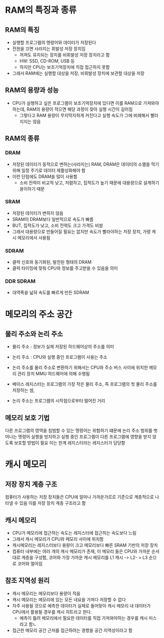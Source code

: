 # RAM의 특징과 종류

## RAM의 특징

- 실행할 프로그램의 명령어와 데이터가 저장된다
- 전원을 끄면 사라지는 휘발성 저장 장치임
  - 꺼져도 유지되는 장치를 비휘발성 저장 장치라고 함
  - HW: SSD, CD-ROM, USB 등
  - 하지만 CPU는 보조기억장치에 직접 접근하지 못함
- 그래서 RAM에는 실행할 대상을 저장, 비휘발성 장치에 보관할 대상을 저장

## RAM의 용량과 성능

- CPU가 실행하고 싶은 프로그램이 보조기억장치에 있다면 이를 RAM으로 가져와야하는데, RAM의 용량이 적으면 해당 과정이 잦아 실행 시간이 길어짐
  - 그렇다고 RAM 용량이 무지막지하게 커진다고 실행 속도가 그에 비례해서 빨라지지는 않음

## RAM의 종류

### DRAM

- 저장된 데이터가 동적으로 변하는(사라지는) RAM, DRAM은 데이터의 소멸을 막기 위해 일정 주기로 데이터 재활성화해야 함
- 이런 단점에도 DRAM을 많이 사용함
  - 소비 전력이 비교적 낮고, 저렴하고, 집적도가 높기 때문에 대용량으로 설계하기 용이하기 때문

### SRAM

- 저장된 데이터가 변하지 않음
- SRAM이 DRAM보다 일반적으로 속도가 빠름
- BUT, 집적도가 낮고, 소비 전력도 크고 가격도 비쌈
- 그래서 대용량으로 만들어질 필요는 없지만 속도가 빨라야하는 저장 장치, 가령 캐시 메모리에서 사용됨

### SDRAM

- 클럭 신호와 동기화된, 발전된 형태의 DRAM
- 클럭 타이밍에 맞춰 CPU와 정보를 주고받을 수 있음을 의미

### DDR SDRAM

- 대역폭을 넓혀 속도를 빠르게 만든 SDRAM

# 메모리의 주소 공간

## 물리 주소와 논리 주소

- 물리 주소 : 정보가 실제 저장된 하드웨어상의 주소를 의미
- 논리 주소 : CPU와 실행 중인 프로그램이 사용는 주소

- 논리 주소를 물리 주소로 변환하기 위해서는 CPU와 주소 버스 사이에 위치한 메모리 관리 장치 MMU 하드웨어에 의해 수행됨
- 베이스 레지스터는 프로그램의 가장 작은 물리 주소, 즉 프로그램의 첫 물리 주소를 저장하는 셈,
- 논리 주소는 프로그램의 시작점으로부터 떨어진 거리

## 메모리 보호 기법

다른 프로그램의 영역을 침범할 수 있는 명령어는 위험하기 떄문에 논리 주소 범위를 벗어나는 명령어 실행을 방지하고 실행 중인 프로그램이 다른 프로그램에 영향을 받지 않도록 보호할 방법이 필요
이는 한계 레지스터라는 레지스터가 담당함

# 캐시 메모리

## 저장 장치 계층 구조

컴퓨터가 사용하는 저장 장치들은 CPU에 얼마나 가까운가르르 기준으로 계층적으로 나타낼 수 있음 이를 저장 장치 계층 구조라고 함

## 캐시 메모리

- CPU가 메모리에 접근하는 속도는 레지스터에 접근하는 속도보다 느림
- 그래서 캐시 메모리가 CPU와 메모리 사이에 위치함
- 캐시메모리는 레지스터보다 용량이 크고 메모리보다 빠른 SRAM 기반의 저장 장치
- 컴퓨터 내부에는 여러 개의 캐시 메모리가 존재, 이 메모리 들은 CPU와 가까운 순서대로 계층을 구성함, 코어와 가장 가까운 캐시 메모리를 L1 캐시 -> L2- > L3 순으로 코어와 멀어짐

## 참조 지역성 원리

- 캐시 메모리는 메모리보다 용량이 적음
- 캐시 메모리는 메모리에 있는 모든 내요을 가져다 저장할 수 없다
- 자주 사용될 것으로 예측한 데이터가 실제로 들어맞아 캐시 메모리 내 데이터가 CPU에서 활용될 경우를 캐시 히트라고 한다.
  - 예측이 틀려 메모리에서 필요한 데이터를 직접 가져와야하는 경우를 캐시 미스라고 함ㄴ
- 접근한 메모리 공간 근처를 접근하려는 경향을 공간 지역성이라고 함
